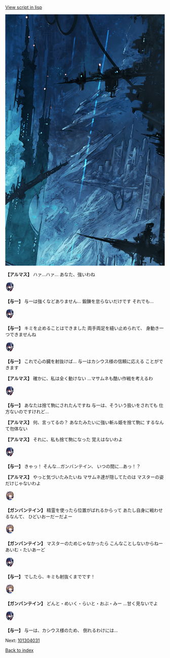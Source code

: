 [View script in lisp](../scripts/101304023.txt)

![underground_world_1.png](../images/backgrounds/underground_world_1.png)

**【アルマス】**
ハァ…ハァ…
あなた、強いわね

<img src="../images/units/3400511.png" alt="3400511.png" height="34"/>

**【与一】**
与一は強くなどありません…
鍛錬を怠らないだけです
それでも…

<img src="../images/units/3400511.png" alt="3400511.png" height="34"/>

**【与一】**
キミを止めることはできました
両手両足を縫い止められて、
身動き一つできませんね

<img src="../images/units/3400511.png" alt="3400511.png" height="34"/>

**【与一】**
これで心の臓を射抜けば…
与一はカシウス様の信頼に応える
ことができます

**【アルマス】**
確かに、私は全く動けない
…マサムネも酷い作戦を考えるわ

<img src="../images/units/3400511.png" alt="3400511.png" height="34"/>

**【与一】**
あなたは捨て駒にされたんですね
与一は、そういう扱いをされても
仕方ないのですけれど…

**【アルマス】**
何、言ってるの？
あなたみたいに強い斬ル姫を捨て駒に
するなんて勿体ない

**【アルマス】**
それに、私も捨て駒になった
覚えはないわよ

<img src="../images/units/3400511.png" alt="3400511.png" height="34"/>

**【与一】**
きゃっ！
そんな…ガンバンテイン、
いつの間に…あっ！？

**【アルマス】**
やっと気づいたみたいね
マサムネ達が隠してたのは
マスターの姿だけじゃないわよ

<img src="../images/units/3600211.png" alt="3600211.png" height="34"/>

**【ガンバンテイン】**
精霊を使ったら位置がばれるからって
あたし自身に戦わせるなんて、
ひどいおーだーだよー

<img src="../images/units/3600211.png" alt="3600211.png" height="34"/>

**【ガンバンテイン】**
マスターのためじゃなかったら
こんなことしないからねー
あいむ・たいあーど

<img src="../images/units/3400511.png" alt="3400511.png" height="34"/>

**【与一】**
でしたら、キミも射抜くまでです！

<img src="../images/units/3600211.png" alt="3600211.png" height="34"/>

**【ガンバンテイン】**
どんと・めいく・らいと・おぶ・みー
…甘く見ないでよ

<img src="../images/units/3400511.png" alt="3400511.png" height="34"/>

**【与一】**
与一は、カシウス様のため、
倒れるわけには…


Next: [101304031](101304031.md)

[Back to index](index.md)
